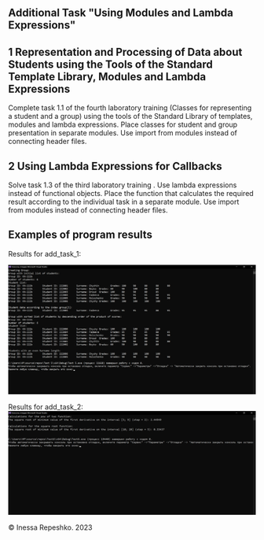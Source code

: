 ## Additional Task "Using Modules and Lambda Expressions"

## 1 Representation and Processing of Data about Students using the Tools of the Standard Template Library, Modules and Lambda Expressions

Complete task 1.1 of the fourth laboratory training (Classes for representing a student and a group) using the tools of the Standard Library of templates, modules and lambda expressions. Place classes for student and group presentation in separate modules. Use import from modules instead of connecting header files.

## 2 Using Lambda Expressions for Callbacks

Solve task 1.3 of the third laboratory training . Use lambda expressions instead of functional objects. Place the function that calculates the required result according to the individual task in a separate module. Use import from modules instead of connecting header files.


## Examples of program results

Results for add_task_1:

![add_task_1](https://github.com/InessaRepeshko/programming-basics/blob/main/part2/additional_task/screens/add_task_1.png)

Results for add_task_2:
![add_task_2](https://github.com/InessaRepeshko/programming-basics/blob/main/part2/additional_task/screens/add_task_2.png)

© Inessa Repeshko. 2023
